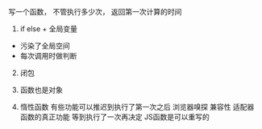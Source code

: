 写一个函数， 不管执行多少次， 返回第一次计算的时间

1. if else + 全局变量
  - 污染了全局空间
  - 每次调用时做判断

2. 闭包

3. 函数也是对象

4. 惰性函数
  有些功能可以推迟到执行了第一次之后
  浏览器嗅探 兼容性 适配器
  函数的真正功能 等到执行了一次再决定
  JS函数是可以重写的